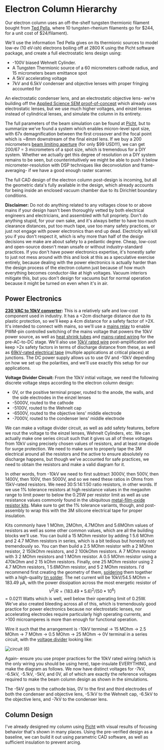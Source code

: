 # Electron Column Hierarchy
Our electron column uses an off-the-shelf tungsten thermionic filament bought from [Ted Pella](https://www.tedpella.com/apertures-and-filaments_html/tungsten-filaments.aspx), where 10 tungsten-rhenium filaments go for $244, for a unit cost of $24/filament).

We'll use the information Ted Pella gives on its thermionic sources to model low-ev (10 eV-ish) electrons boiling off at 2800 K using the Picht software package, and create a full electrostatic lens design using:

- -100V biased Wehnelt Cylinder.
- A Tungsten Thermionic source of a 60 micrometers cathode radius, and 15 micrometers beam emittance spot
- A 5kV accelerating voltage
- 7kV and 6.5kV condenser and objective lenses with proper fringing accounted for

An electrostatic condenser lens, and an electrostatic objective lens- we're building off the [Applied Science SEM proof-of-concept](https://www.youtube.com/watch?v=VdjYVF4a6iU&t=467s) which already uses electrostatic lenses, but we use much higher voltages, and einzel lenses instead of cylindrical lenses, and simulate the column in its entirety.

The full parameters of the beam simulation can be found at [Picht](https://github.com/rolypolytoy/picht/blob/main/examples/sem.py), but to summarize we've found a system which enables micron-level spot size, with 67x demagnification between the first crossover and the focal point which is ~8mm downstream of the final einzel lens. If we buy a 200 micrometers [beam limiting aperture](https://www.tedpella.com/apertures-and-filaments_html/aperture3.aspx) (for only $99 USD!!!), we can get 200/67 = 3 micrometers of a spot size, which is tremendous for a DIY system. Whether we actually get this degree of resolution on a DIY system remains to be seen, but counterintuitively we might be able to push it below micrometer-resolution with DSP techniques like deconvolution and frame-averaging- if we have a good enough raster scanner.

The full CAD design of the electron column post-design is incoming, but all the geometric data's fully available in the design, which already accounts for being inside an enclosed vacuum chamber due to its Dirichlet boundary conditions.

**Disclaimer:** Do not do anything related to any voltages close to or above mains if your design hasn't been thoroughly vetted by both electrical engineers and electricians, and assembled with full propriety. Don't do anything stupid, for your own sake, and it's always better to have too much clearance distances, put too much tape, use too many safety practices, or just not engage with power electronics than end up dead. Electricity will kill you if you don't respect it, which is why more than half of the design decisions we make are about safety to a pedantic degree. Cheap, low-cost and open-source doesn't mean unsafe or without industry-standard practices. If you don't have power electronics expertise, it's honestly safer to just not mess around with this and look at this as a speculative exercise entirely, because dealing with the power electronics is actually harder than the design process of the electron column just because of how much everything becomes conductor-like at high voltages. Vacuum interiors mitigate this, but you don't design for vacuums but for normal operation because it might be turned on even when it's in air.

## Power Electronics

**[230 VAC to 10kV converter](https://ar.aliexpress.com/item/1005003518403820.html):**
This is a relatively safe and low-cost component used in industry. It has a <2cm discharge distance due to its plastic protection, so we'll keep a 4cm distance for a safety factor of >2X. It's intended to connect with mains, so we'll use a [mains relay](https://www.amazon.in/CLUB-BOLLYWOOD-Channel-Optocoupler-Insulation/dp/B0C2PT1KRB) to enable PWM-pin controlled switching of the mains voltage that powers the 10kV power source, as well as [heat shrink tubes](https://www.amazon.in/Rpi-shop-Polyolefin-Insulated-Multicolour/dp/B08S3TP2Q6) and [mains-rated wiring](https://www.amazon.in/TWC-Lite-Single-Black-Electrical/dp/B0B7GG46KJ) for the pre-AC-to-DC stage. We'll also use [10kV rated wire](https://ar.aliexpress.com/item/1005001839936748.html?gatewayAdapt=glo2ara) post-amplification and keep >2x safety factors in terms of discharge distance from these, as well as [69kV-rated electrical tape](https://www.amazon.in/3M-70-Self-Fusing-Silicone-Electrical/dp/B0029Z5RSY) (multiple applications at critical places) at junctions. The DC power supply allows us to use 0V and -10kV depending on how we set up the polarities, and we'll use exactly this setup for our applications. 

**Voltage Divider Circuit:**
From the 10kV initial voltage, we need the following discrete voltage steps according to the electron column design:

- 0V, or the positive terminal proper, routed to the anode, the walls, and the side electrodes in the einzel lenses
- -5000V, routed to the cathode
- -5100V, routed to the Wehnelt cap
- -6500V, routed to the objective lens' middle electrode
- -7000V, routed to the condenser lens' middle electrode
  
We can make a voltage divider circuit, as well as add safety features, before we rout the voltage to the einzel lenses, Wehnelt Cylinders, etc. We can actually make one series circuit such that it gives us all of these voltages from 10kV using precisely chosen values of resistors, and at least one diode for surge protection. We need to make sure to properly tape the 3M electrical around all the resistors and the active to ensure absolutely no discharge happens, but though we've accounted for safe practices, we need to obtain the resistors and make a valid diagram for it.

In other words, from -10kV we need to first subtract 3000V, then 500V, then 1400V, then 100V, then 5000V, and so we need these ratios in Ohms from 15kV-rated resistors. We need 30:5:14:1:50 ratio resistors, in other words. If we use 1% tolerance resistors at high resistance values in the megaohm range to limit power to below the 0.25W per resistor limit as well as use resistance values commonly found in the ubiquitous [metal-film-oxide resistor kits](https://www.amazon.in/AVS-Components-Tolerance-Assortment-Electronics/dp/B0D6LRXK5P). Make sure to get the 1% tolerance variants, though, and post-assembly to wrap this with the 3M silicone electrical tape for proper insulation.

Kits commonly have 1 MOhm, 2MOhm, 4.7MOhm and 5.6MOhm values of resistors as well as some other common values, which are all the building blocks we'll use. You can build a 15 MOhm resistor by adding  1 5.6 MOhm and 2 4.7 MOhm resistors in series, which is a bit tedious but honestly not tremendously so. You can then build a 2.5 MOhm resistor with a 2 MOhm resistor, 2 150kOhm resistors, and 2 100kOhm resistors. A 7 MOhm resistor with 3 2 MOhm resistors and 1 MOhm resistor. A 0.5 MOhm resistor using a 470kOhm and 2 15 kOhm resistors. Finally, one 25 MOhm resistor using 2 4.7 MOhm resistors, 1 5.6MOhm resistor, and 5 2 MOhm resistors. I'd recommend first creating the geometry of them, [soldering](https://www.amazon.in/Electronic-Spices-Starter-60watt-Soldering/dp/B098XTZJYQ) them together with a high-quality [tin solder](https://www.amazon.in/Solder-Soldering-Electronic-Electrical-Components/dp/B0B3D8NLMB). The net current will be 10kV/54.5 MOhm = 183.49 µA, with the power dissipation across the most energetic resistor of $$V^2/R = (183.49 * 5.6)^2/(50 * 10^6)$$ = 0.0211 Watts which is well, well below their operating limit of 0.25W. We've also created bleeding across all of this, which is tremendously good practice for power electronics because nor electrostatic lenses, nor accelerating electrodes require particularly high operating currents, and >100 microamperes is more than enough for functional operation. 

Wire it such that the arrangement is -10kV terminal -> 15 MOhm -> 2.5 MOhm -> 7 MOhm -> 0.5 MOhm -> 25 MOhm -> 0V terminal in a series circuit, with the [voltage divider](https://github.com/rolypolytoy/S1/blob/main/Electron%20Column/voltagedivider.png) looking like:

![circuit (6)](https://github.com/user-attachments/assets/aad040da-3408-4a23-998c-13119db33bba)

Again- ensure you use proper practices for the 10kV rated wiring (which is the only wiring you should be using here), tape-insulate EVERYTHING, and make the diagram as follows. We now have distinct voltages for -7kV, -6.5kV, -5.1kV, -5kV, and 0V, all of which are exactly the reference voltages required to make the beam column design as shown in the simulations.

The -5kV goes to the cathode bias, 0V to the first and third electrodes of both the condenser and objective lens, -5.1kV to the Wehnelt cap, -6.5kV to the objective lens, and -7kV to the condenser lens. 

## Column Design
I've already designed my column using [Picht](https://github.com/rolypolytoy/S1/blob/main/Electron%20Column/sem.py) with visual results of focusing behavior that's shown in many places. Using the pre-verified design as a baseline, we can build it out using parametric CAD software, as well as sufficient insulation to prevent arcing.
